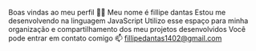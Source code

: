 Boas vindas ao meu perfil 💙💙
Meu nome é fillipe dantas
Estou me desenvolvendo na linguagem JavaScript
Utilizo esse espaço para minha organização e compartilhamento dos meu projetos desenvolvidos
Você pode entrar em contato comigo 📫
fillipedantas1402@gmail.com
